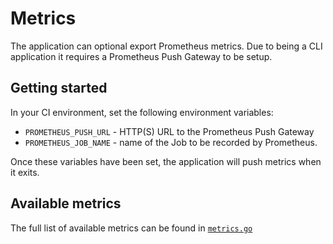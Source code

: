 # Metrics

The application can optional export Prometheus metrics.
Due to being a CLI application it requires a Prometheus Push Gateway to be setup.

## Getting started

In your CI environment, set the following environment variables:

* `PROMETHEUS_PUSH_URL` - HTTP(S) URL to the Prometheus Push Gateway
* `PROMETHEUS_JOB_NAME` - name of the Job to be recorded by Prometheus.

Once these variables have been set, the application will push metrics when it exits.

## Available metrics

The full list of available metrics can be found in [`metrics.go`](../internal/metrics/metrics.go)
